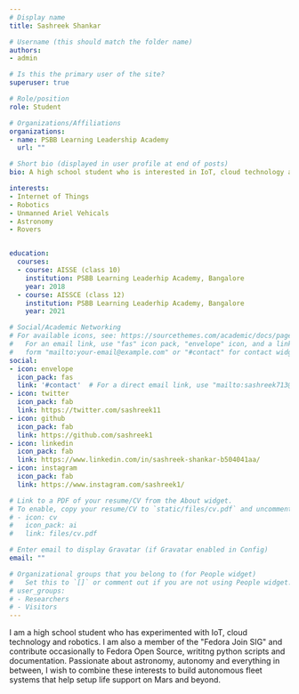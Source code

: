 ```yaml
---
# Display name
title: Sashreek Shankar

# Username (this should match the folder name)
authors:
- admin

# Is this the primary user of the site?
superuser: true

# Role/position
role: Student

# Organizations/Affiliations
organizations:
- name: PSBB Learning Leadership Academy
  url: ""

# Short bio (displayed in user profile at end of posts)
bio: A high school student who is interested in IoT, cloud technology and robotics.

interests:
- Internet of Things
- Robotics
- Unmanned Ariel Vehicals
- Astronomy
- Rovers


education:
  courses:
  - course: AISSE (class 10)
    institution: PSBB Learning Leaderhip Academy, Bangalore
    year: 2018
  - course: AISSCE (class 12)
    institution: PSBB Learning Leaderhip Academy, Bangalore
    year: 2021

# Social/Academic Networking
# For available icons, see: https://sourcethemes.com/academic/docs/page-builder/#icons
#   For an email link, use "fas" icon pack, "envelope" icon, and a link in the
#   form "mailto:your-email@example.com" or "#contact" for contact widget.
social:
- icon: envelope
  icon_pack: fas
  link: '#contact'  # For a direct email link, use "mailto:sashreek713@gmail.com".
- icon: twitter
  icon_pack: fab
  link: https://twitter.com/sashreek11
- icon: github
  icon_pack: fab
  link: https://github.com/sashreek1
- icon: linkedin
  icon_pack: fab
  link: https://www.linkedin.com/in/sashreek-shankar-b504041aa/
- icon: instagram
  icon_pack: fab
  link: https://www.instagram.com/sashreek1/

# Link to a PDF of your resume/CV from the About widget.
# To enable, copy your resume/CV to `static/files/cv.pdf` and uncomment the lines below.
# - icon: cv
#   icon_pack: ai
#   link: files/cv.pdf

# Enter email to display Gravatar (if Gravatar enabled in Config)
email: ""

# Organizational groups that you belong to (for People widget)
#   Set this to `[]` or comment out if you are not using People widget.
# user_groups:
# - Researchers
# - Visitors
---
```


I am a high school student who has experimented with IoT, cloud technology and robotics. I am also a member of the "Fedora Join SIG" and contribute occasionally to Fedora Open Source, writitng python scripts and documentation. Passionate about astronomy, autonomy and everything in between, I wish to combine these interests to build autonomous fleet systems that help setup life support on Mars and beyond.
